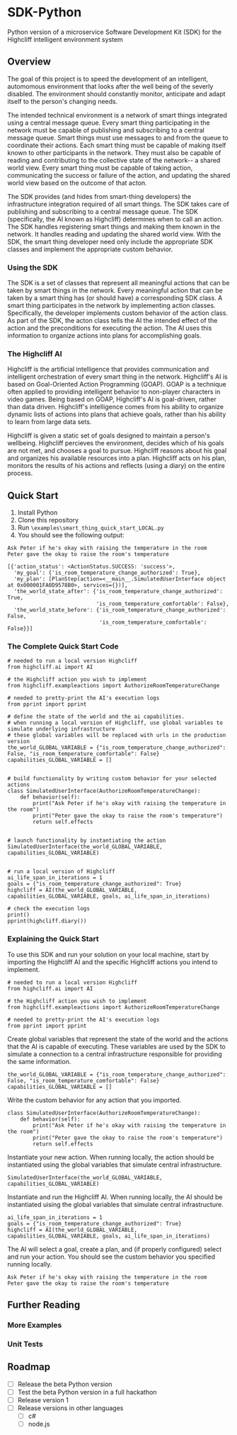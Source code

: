 # SDK-Python
Python version of a microservice Software Development Kit (SDK) for the Highcliff intelligent environment system

## Overview

The goal of this project is to speed the development of an intelligent, automomous environment that looks after the well being of the severly disabled. The environment should constantly monitor, anticipate and adapt itself to the person's changing needs.

The intended technical environment is a network of smart things integrated using a central message queue. Every smart thing participating in the network must be capable of publishing and subscribing to a central message queue. Smart things must use messages to and from the queue to coordinate their actions. Each smart thing must be capable of making itself known to other participants in the network. They must also be capable of reading and contributing to the collective state of the network-- a shared world view. Every smart thing must be capable of taking action, communicating the success or failure of the action, and updating the shared world view based on the outcome of that acton.

The SDK provides (and hides from smart-thing developers) the infrastructure integration required of all smart things. The SDK takes care of publishing and subscribing to a central message queue. The SDK (specifically, the AI known as Highcliff) determines when to call an action. The SDK handles registering smart things and making them known in the network. It handles reading and updating the shared world view. With the SDK, the smart thing developer need only include the appropriate SDK classes and implement the appropriate custom behavior.

### Using the SDK
The SDK is a set of classes that represent all meaningful actions that can be taken by smart things in the network. Every meaningful action that can be taken by a smart thing has (or should have) a corresponding SDK class. A smart thing participates in the network by implementing action classes. Specifically, the developer implements custom behavior of the action class. As part of the SDK, the acton class tells the AI the intended effect of the action and the preconditions for executing the action. The AI uses this information to organize actions into plans for accomplishing goals.

### The Highcliff AI
Highcliff is the artificial intelligence that provides communication and intelligent orchestration of every smart thing in the network. Highcliff's AI is based on Goal-Oriented Action Programming (GOAP). GOAP is a technique often applied to providing intelligent behavior to non-player characters in video games. Being based on GOAP, Highcliff's AI is goal-driven, rather than data driven. Highcliff's intelligence comes from his ability to organize dynamic lists of actions into plans that achieve goals, rather than his ability to learn from large data sets.

Highcliff is given a static set of goals designed to maintain a person's wellbeing. Highcliff percieves the environment, decides which of his goals are not met, and chooses a goal to pursue. Highcliff reasons about his goal and organizes his available resources into a plan. Highcliff acts on his plan, monitors the results of his actions and reflects (using a diary) on the entire process.


## Quick Start
1. Install Python
1. Clone this repository
1. Run `\examples\smart_thing_quick_start_LOCAL.py`
1. You should see the following output:
```
Ask Peter if he's okay with raising the temperature in the room
Peter gave the okay to raise the room's temperature

[{'action_status': <ActionStatus.SUCCESS: 'success'>,
  'my_goal': {'is_room_temperature_change_authorized': True},
  'my_plan': [PlanStep(action=<__main__.SimulatedUserInterface object at 0x000001FA0D9578B0>, services={})],
  'the_world_state_after': {'is_room_temperature_change_authorized': True,
                            'is_room_temperature_comfortable': False},
  'the_world_state_before': {'is_room_temperature_change_authorized': False,
                             'is_room_temperature_comfortable': False}}]
```

### The Complete Quick Start Code

```
# needed to run a local version Highcliff
from highcliff.ai import AI

# the Highcliff action you wish to implement
from highcliff.exampleactions import AuthorizeRoomTemperatureChange

# needed to pretty-print the AI's execution logs
from pprint import pprint

# define the state of the world and the ai capabilities.
# when running a local version of Highcliff, use global variables to simulate underlying infrastructure
# these global variables will be replaced with urls in the production version
the_world_GLOBAL_VARIABLE = {"is_room_temperature_change_authorized": False, "is_room_temperature_comfortable": False}
capabilities_GLOBAL_VARIABLE = []


# build functionality by writing custom behavior for your selected actions
class SimulatedUserInterface(AuthorizeRoomTemperatureChange):
    def behavior(self):
        print("Ask Peter if he's okay with raising the temperature in the room")
        print("Peter gave the okay to raise the room's temperature")
        return self.effects


# launch functionality by instantiating the action
SimulatedUserInterface(the_world_GLOBAL_VARIABLE, capabilities_GLOBAL_VARIABLE)


# run a local version of Highcliff
ai_life_span_in_iterations = 1
goals = {"is_room_temperature_change_authorized": True}
highcliff = AI(the_world_GLOBAL_VARIABLE, capabilities_GLOBAL_VARIABLE, goals, ai_life_span_in_iterations)

# check the execution logs
print()
pprint(highcliff.diary())
```

### Explaining the Quick Start

To use this SDK and run your solution on your local machine, start by importing the Highcliff AI and the specific Highcliff actions you intend to implement.

```
# needed to run a local version Highcliff
from highcliff.ai import AI

# the Highcliff action you wish to implement
from highcliff.exampleactions import AuthorizeRoomTemperatureChange

# needed to pretty-print the AI's execution logs
from pprint import pprint
```

Create global variables that represent the state of the world and the actions that the AI is capable of executing. These variables are used by the SDK to simulate a connection to a central infrastructure responsible for providing the same information.

```
the_world_GLOBAL_VARIABLE = {"is_room_temperature_change_authorized": False, "is_room_temperature_comfortable": False}
capabilities_GLOBAL_VARIABLE = []
```

Write the custom behavior for any action that you imported.

```
class SimulatedUserInterface(AuthorizeRoomTemperatureChange):
    def behavior(self):
        print("Ask Peter if he's okay with raising the temperature in the room")
        print("Peter gave the okay to raise the room's temperature")
        return self.effects
```

Instantiate your new action. When running locally, the action should be instantiated using the global variables that simulate central infrastructure.

```
SimulatedUserInterface(the_world_GLOBAL_VARIABLE, capabilities_GLOBAL_VARIABLE)
```

Instantiate and run the Highcliff AI. When running locally, the AI should be instantiated uising the global variables that simulate central infrastructure.

```
ai_life_span_in_iterations = 1
goals = {"is_room_temperature_change_authorized": True}
highcliff = AI(the_world_GLOBAL_VARIABLE, capabilities_GLOBAL_VARIABLE, goals, ai_life_span_in_iterations)
```

The AI will select a goal, create a plan, and (if properly configured) select and run your action. You should see the custom behavior you specified running locally.

```
Ask Peter if he's okay with raising the temperature in the room
Peter gave the okay to raise the room's temperature
```

## Further Reading

### More Examples
### Unit Tests

## Roadmap

- [ ] Release the beta Python version
- [ ] Test the beta Python version in a full hackathon
- [ ] Release version 1
- [ ] Release versions in other languages
  - [ ] c#
  - [ ] node.js
